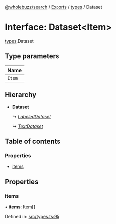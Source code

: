 [@wholebuzz/search](../README.md) / [Exports](../modules.md) / [types](../modules/types.md) / Dataset

# Interface: Dataset<Item\>

[types](../modules/types.md).Dataset

## Type parameters

| Name |
| :------ |
| `Item` |

## Hierarchy

- **Dataset**

  ↳ [*LabeledDataset*](types.labeleddataset.md)

  ↳ [*TextDataset*](types.textdataset.md)

## Table of contents

### Properties

- [items](types.dataset.md#items)

## Properties

### items

• **items**: Item[]

Defined in: [src/types.ts:95](https://github.com/wholebuzz/search/blob/master/src/types.ts#L95)
